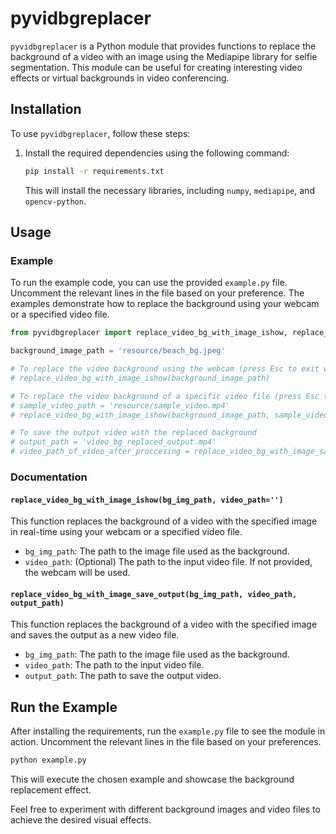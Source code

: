 # pyvidbgreplacer

`pyvidbgreplacer` is a Python module that provides functions to replace the background of a video with an image using the Mediapipe library for selfie segmentation. This module can be useful for creating interesting video effects or virtual backgrounds in video conferencing.

## Installation

To use `pyvidbgreplacer`, follow these steps:

1. Install the required dependencies using the following command:

   ```bash
   pip install -r requirements.txt
   ```

   This will install the necessary libraries, including `numpy`, `mediapipe`, and `opencv-python`.

## Usage

### Example

To run the example code, you can use the provided `example.py` file. Uncomment the relevant lines in the file based on your preference. The examples demonstrate how to replace the background using your webcam or a specified video file.

```python
from pyvidbgreplacer import replace_video_bg_with_image_ishow, replace_video_bg_with_image_save_output

background_image_path = 'resource/beach_bg.jpeg'

# To replace the video background using the webcam (press Esc to exit window)
# replace_video_bg_with_image_ishow(background_image_path)

# To replace the video background of a specific video file (press Esc to exit window)
# sample_video_path = 'resource/sample_video.mp4'
# replace_video_bg_with_image_ishow(background_image_path, sample_video_path)

# To save the output video with the replaced background
# output_path = 'video_bg_replaced_output.mp4'
# video_path_of_video_after_proccesing = replace_video_bg_with_image_save_output(background_image_path, sample_video_path, output_path)
```

### Documentation

#### `replace_video_bg_with_image_ishow(bg_img_path, video_path='')`

This function replaces the background of a video with the specified image in real-time using your webcam or a specified video file.

- `bg_img_path`: The path to the image file used as the background.
- `video_path`: (Optional) The path to the input video file. If not provided, the webcam will be used.

#### `replace_video_bg_with_image_save_output(bg_img_path, video_path, output_path)`

This function replaces the background of a video with the specified image and saves the output as a new video file.

- `bg_img_path`: The path to the image file used as the background.
- `video_path`: The path to the input video file.
- `output_path`: The path to save the output video.

## Run the Example

After installing the requirements, run the `example.py` file to see the module in action. Uncomment the relevant lines in the file based on your preferences.

```bash
python example.py
```

This will execute the chosen example and showcase the background replacement effect.

Feel free to experiment with different background images and video files to achieve the desired visual effects.